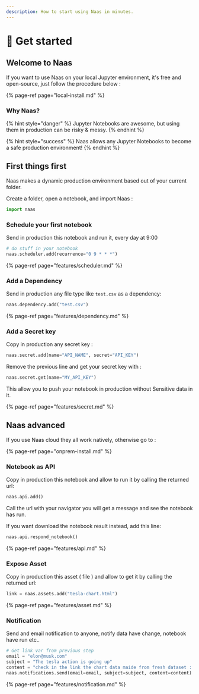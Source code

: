 ```yaml
---
description: How to start using Naas in minutes.
---
```


# 🚀 Get started

## Welcome to Naas

If you want to use Naas on your local Jupyter environment, it's free and open-source, just follow the procedure below  : 

{% page-ref page="local-install.md" %}

### Why Naas?

{% hint style="danger" %}
Jupyter Notebooks are awesome, but using them in production can be risky & messy.
{% endhint %}

{% hint style="success" %}
Naas allows any Jupyter Notebooks to become a safe production environment!
{% endhint %}

## First things first

Naas makes a dynamic production environment based out of your current folder.

Create a folder, open a notebook, and import Naas :

```python
import naas
```

### Schedule your first notebook

Send in production this notebook and run it, every day at 9:00 

```python
# do stuff in your notebook
naas.scheduler.add(recurrence="0 9 * * *")
```

{% page-ref page="features/scheduler.md" %}

### Add a Dependency

Send in production any file type like `test.csv` as a dependency:

```python
naas.dependency.add("test.csv")
```

{% page-ref page="features/dependency.md" %}

### Add a Secret key

Copy in production any secret key :

```python
naas.secret.add(name="API_NAME", secret="API_KEY")
```

Remove the previous line and get your secret key with :

```python
naas.secret.get(name="MY_API_KEY")
```

This allow you to push your notebook in production without Sensitive data in it.

{% page-ref page="features/secret.md" %}

## Naas advanced

If you use Naas cloud they all work natively, otherwise go to :

{% page-ref page="onprem-install.md" %}

### Notebook as API

Copy in production this notebook and allow to run it by calling the returned url:

```python
naas.api.add()
```

Call the url with your navigator you will get a message and see the notebook has run.

If you want download the notebook result instead, add this line: 

```python
naas.api.respond_notebook()
```

{% page-ref page="features/api.md" %}

### Expose Asset

Copy in production this asset \( file \) and allow to get it by calling the returned url:

```python
link = naas.assets.add("tesla-chart.html")
```

{% page-ref page="features/asset.md" %}

### Notification

Send and email notification to anyone,  notify data have change, notebook have run etc.. 

```python
# Get link var from previous step
email = "elon@musk.com"
subject = "The tesla action is going up"
content = "check in the link the chart data maide from fresh dataset : " + link
naas.notifications.send(email=email, subject=subject, content=content)
```

{% page-ref page="features/notification.md" %}





